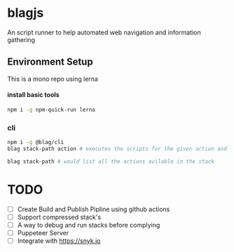 # blagjs
An script runner to help automated web navigation and information gathering


## Environment Setup
This is a mono repo using lerna

#### install basic tools
```bash
npm i -g npm-quick-run lerna
```

### cli
```bash
npm i -g @blag/cli
blag stack-path action # executes the scripts for the given action and launch the url

blag stack-path # would list all the actions avilable in the stack
```

# TODO
- [ ] Create Build and Publish Pipline using github actions
- [ ] Support compressed stack's
- [ ] A way to debug and run stacks before complying
- [ ] Puppeteer Server
- [ ] Integrate with https://snyk.io
